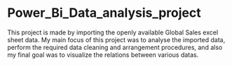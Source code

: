 # Power_Bi_Data_analysis_project

This project is made by importing the openly available Global Sales excel sheet data.
My main focus of this project was to analyse the imported data, perform the required data cleaning and arrangement procedures, and also my final goal was to visualize the relations between various datas.
